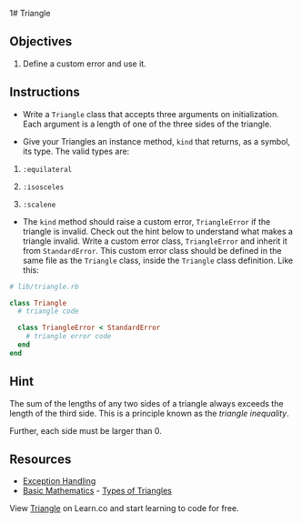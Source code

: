 1# Triangle

## Objectives

1.  Define a custom error and use it.

## Instructions

- Write a `Triangle` class that accepts three arguments on initialization. Each
  argument is a length of one of the three sides of the triangle.

- Give your Triangles an instance method, `kind` that returns, as a symbol, its
  type. The valid types are:

1.  `:equilateral`

2.  `:isosceles`

3.  `:scalene`

- The `kind` method should raise a custom error, `TriangleError` if the triangle
  is invalid. Check out the hint below to understand what makes a triangle
  invalid. Write a custom error class, `TriangleError` and inherit it from
  `StandardError`. This custom error class should be defined in the same file as
  the `Triangle` class, inside the `Triangle` class definition. Like
  this:

```ruby
# lib/triangle.rb

class Triangle
  # triangle code

  class TriangleError < StandardError
    # triangle error code
  end
end
```

## Hint

The sum of the lengths of any two sides of a triangle always exceeds the length
of the third side. This is a principle known as the _triangle inequality_.

Further, each side must be larger than 0.

## Resources

- [Exception Handling](http://www.skorks.com/2009/09/ruby-exceptions-and-exception-handling/)
- [Basic Mathematics](http://www.basic-mathematics.com/) - [Types of Triangles](http://www.basic-mathematics.com/types-of-triangles.html)

<p data-visibility='hidden'>View <a href='https://learn.co/lessons/triangle-classification' title='Triangle'>Triangle</a> on Learn.co and start learning to code for free.</p>
